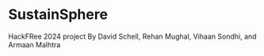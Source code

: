 # SustainSphere
HackFRee 2024 project
By David Schell, Rehan Mughal, Vihaan Sondhi, and Armaan Malhtra
